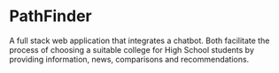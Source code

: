 # PathFinder
A full stack web application that integrates a chatbot. Both facilitate the process of choosing a suitable college for High School students by providing information, news, comparisons and recommendations.
